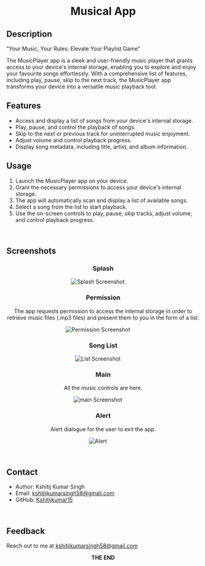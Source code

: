 <div align="center">
  
  # Musical App
  </div>

## Description
"Your Music, Your Rules: Elevate Your Playlist Game"

The MusicPlayer app is a sleek and user-friendly music player that grants access to your device's internal storage, enabling you to explore and enjoy your favourite songs effortlessly. With a comprehensive list of features, including play, pause, skip to the next track, the MusicPlayer app transforms your device into a versatile music playback tool.
$~~~~~~$
## Features

- Access and display a list of songs from your device's internal storage.
- Play, pause, and control the playback of songs.
- Skip to the next or previous track for uninterrupted music enjoyment.
- Adjust volume and control playback progress.
- Display song metadata, including title, artist, and album information.
$~~~~~~$
## Usage

1. Launch the MusicPlayer app on your device.
2. Grant the necessary permissions to access your device's internal storage.
3. The app will automatically scan and display a list of available songs.
4. Select a song from the list to start playback.
5. Use the on-screen controls to play, pause, skip tracks, adjust volume, and control playback progress.

$~~~~~~$
## Screenshots
<div align="center">
  
### Splash  

![Splash Screenshot](https://github.com/Kshitijkumar15/Music/blob/main/Splashscreen.jpg)
$~~~~~~$

### Permission 

The app requests permission to access the internal storage in order to retrieve music files (.mp3 files) and present them to you in the form of a list.

![Permission Screenshot](https://github.com/Kshitijkumar15/Music/blob/main/Permission.png)
$~~~~~~$

### Song List 

![List Screenshot](https://github.com/Kshitijkumar15/Music/blob/main/Songlist.jpg)
$~~~~~~$
### Main 

All the music controls are here.

![main Screenshot](https://github.com/Kshitijkumar15/Music/blob/main/MainPage.jpg)
$~~~~~~$
### Alert 

Alert dialogue for the user to exit the app.

![Alert](https://github.com/Kshitijkumar15/Music/blob/main/Quit.jpg)
$~~~~~~$
</div>

$~~~~~~$

## Contact

- Author: Kshitij Kumar Singh
- Email: kshitijkumarsingh58@gmail.com
- GitHub: [Kshitijkumar15](https://github.com/kshitijkumar15)

$~~~~~~$
## Feedback

Reach out to me at kshitijkumarsingh58@gmail.com

<div align="center">
<b>THE END</b>
</div>

